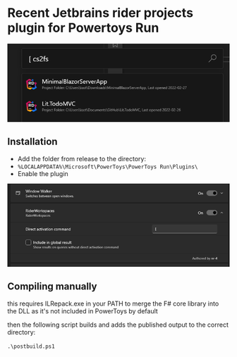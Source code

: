 # Recent Jetbrains rider projects plugin for Powertoys Run  

![](_resources/23-42-50.png)

## Installation

- Add the folder from release to the directory:
- `%LOCALAPPDATA%\Microsoft\PowerToys\PowerToys Run\Plugins\`
- Enable the plugin

![](_resources/00-11-41.png)

## Compiling manually 

this requires ILRepack.exe in your PATH to merge the F# core library into the DLL
as it's not included in PowerToys by default

then the following script builds and adds the published output to the correct directory:

`.\postbuild.ps1`